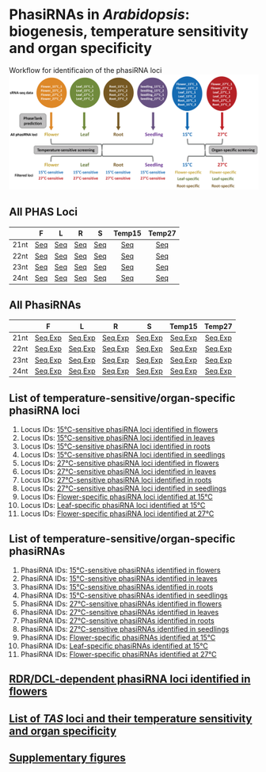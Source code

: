 # PhasiRNAs in *Arabidopsis*: biogenesis, temperature sensitivity and organ specificity

Workflow for identificaion of the phasiRNA loci
![pipeline](pipeline.png)


## All PHAS Loci
|   | F | L | R | S | Temp15 | Temp27|
|:------:|:------:|:------:|:------:|:------:|:------:|:------:|
| 21nt | [Seq](phase_loci/Loci%20seq_flower-21nt.txt) | [Seq](phase_loci/Loci%20seq_leaf-21nt.txt) | [Seq](phase_loci/Loci%20seq_root-21nt.txt) | [Seq](phase_loci/Loci%20seq_seedling-21nt.txt) | [Seq](phase_loci/Loci%20seq_15℃-21nt.txt) | [Seq](phase_loci/Loci%20seq_27℃-21nt.txt) |
| 22nt | [Seq](phase_loci/Loci%20seq_flower-22nt.txt) | [Seq](phase_loci/Loci%20seq_leaf-22nt.txt) | [Seq](phase_loci/Loci%20seq_root-22nt.txt) | [Seq](phase_loci/Loci%20seq_seedling-22nt.txt) | [Seq](phase_loci/Loci%20seq_15℃-22nt.txt) | [Seq](phase_loci/Loci%20seq_27℃-22nt.txt) |
| 23nt | [Seq](phase_loci/Loci%20seq_flower-23nt.txt) | [Seq](phase_loci/Loci%20seq_leaf-23nt.txt) | [Seq](phase_loci/Loci%20seq_root-23nt.txt) | [Seq](phase_loci/Loci%20seq_seedling-23nt.txt) | [Seq](phase_loci/Loci%20seq_15℃-23nt.txt) | [Seq](phase_loci/Loci%20seq_27℃-23nt.txt) |
| 24nt | [Seq](phase_loci/Loci%20seq_flower-24nt.txt) | [Seq](phase_loci/Loci%20seq_leaf-24nt.txt) | [Seq](phase_loci/Loci%20seq_root-24nt.txt) | [Seq](phase_loci/Loci%20seq_seedling-24nt.txt) | [Seq](phase_loci/Loci%20seq_15℃-24nt.txt) | [Seq](phase_loci/Loci%20seq_27℃-24nt.txt) |


## All PhasiRNAs
|   | F | L | R | S | Temp15 | Temp27|
|:------:|:------:|:------:|:------:|:------:|:------:|:------:|
| 21nt | [Seq](phasiRNA_seq/PhasiRNA%20seq_flower-21nt),[Exp](phasiRNA_expr/PhasiRNA_exp_flower_21nt.xls) | [Seq](phasiRNA_seq/PhasiRNA%20seq_leaf-21nt),[Exp](phasiRNA_expr/PhasiRNA_exp_leaf_21nt.xls) | [Seq](phasiRNA_seq/PhasiRNA%20seq_root-21nt),[Exp](phasiRNA_expr/PhasiRNA_exp_root_21nt.xls) | [Seq](phasiRNA_seq/PhasiRNA%20seq_seedling-21nt),[Exp](phasiRNA_expr/PhasiRNA_exp_seedling_21nt.xls) | [Seq](phasiRNA_seq/PhasiRNA%20seq_15℃-21nt),[Exp](phasiRNA_expr/PhasiRNA_exp_15℃_21nt.xls) | [Seq](phasiRNA_seq/PhasiRNA%20seq_27℃-21nt),[Exp](phasiRNA_expr/PhasiRNA_exp_27℃_21nt.xls) |
| 22nt | [Seq](phasiRNA_seq/PhasiRNA%20seq_flower-22nt),[Exp](phasiRNA_expr/PhasiRNA_exp_flower_22nt.xls) | [Seq](phasiRNA_seq/PhasiRNA%20seq_leaf-22nt),[Exp](phasiRNA_expr/PhasiRNA_exp_leaf_22nt.xls) | [Seq](phasiRNA_seq/PhasiRNA%20seq_root-22nt),[Exp](phasiRNA_expr/PhasiRNA_exp_root_22nt.xls) | [Seq](phasiRNA_seq/PhasiRNA%20seq_seedling-22nt),[Exp](phasiRNA_expr/PhasiRNA_exp_seedling_22nt.xls) | [Seq](phasiRNA_seq/PhasiRNA%20seq_15℃-22nt),[Exp](phasiRNA_expr/PhasiRNA_exp_15℃_22nt.xls) | [Seq](phasiRNA_seq/PhasiRNA%20seq_27℃-22nt),[Exp](phasiRNA_expr/PhasiRNA_exp_27℃_22nt.xls) |
| 23nt | [Seq](phasiRNA_seq/PhasiRNA%20seq_flower-23nt),[Exp](phasiRNA_expr/PhasiRNA_exp_flower_23nt.xls) | [Seq](phasiRNA_seq/PhasiRNA%20seq_leaf-23nt),[Exp](phasiRNA_expr/PhasiRNA_exp_leaf_23nt.xls) | [Seq](phasiRNA_seq/PhasiRNA%20seq_root-23nt),[Exp](phasiRNA_expr/PhasiRNA_exp_root_23nt.xls) | [Seq](phasiRNA_seq/PhasiRNA%20seq_seedling-23nt),[Exp](phasiRNA_expr/PhasiRNA_exp_seedling_23nt.xls) | [Seq](phasiRNA_seq/PhasiRNA%20seq_15℃-23nt),[Exp](phasiRNA_expr/PhasiRNA_exp_15℃_23nt.xls) | [Seq](phasiRNA_seq/PhasiRNA%20seq_27℃-23nt),[Exp](phasiRNA_expr/PhasiRNA_exp_27℃_23nt.xls) |
| 24nt | [Seq](phasiRNA_seq/PhasiRNA%20seq_flower-24nt),[Exp](phasiRNA_expr/PhasiRNA_exp_flower_24nt.xls) | [Seq](phasiRNA_seq/PhasiRNA%20seq_leaf-24nt),[Exp](phasiRNA_expr/PhasiRNA_exp_leaf_24nt.xls) | [Seq](phasiRNA_seq/PhasiRNA%20seq_root-24nt),[Exp](phasiRNA_expr/PhasiRNA_exp_root_24nt.xls) | [Seq](phasiRNA_seq/PhasiRNA%20seq_seedling-24nt),[Exp](phasiRNA_expr/PhasiRNA_exp_seedling_24nt.xls) | [Seq](phasiRNA_seq/PhasiRNA%20seq_15℃-24nt),[Exp](phasiRNA_expr/PhasiRNA_exp_15℃_24nt.xls) | [Seq](phasiRNA_seq/PhasiRNA%20seq_27℃-24nt),[Exp](phasiRNA_expr/PhasiRNA_exp_27℃_24nt.xls) |


## List of temperature-sensitive/organ-specific phasiRNA loci
1. Locus IDs: [15℃-sensitive phasiRNA loci identified in flowers](list_of_specific_loci/15℃-sensitive%20phasiRNA%20loci%20idenified%20in%20flowers.txt)
2. Locus IDs: [15℃-sensitive phasiRNA loci identified in leaves](list_of_specific_loci/15℃-sensitive%20phasiRNA%20loci%20idenified%20in%20leaves.txt)
3. Locus IDs: [15℃-sensitive phasiRNA loci identified in roots](list_of_specific_loci/15℃-sensitive%20phasiRNA%20loci%20idenified%20in%20roots.txt)
4. Locus IDs: [15℃-sensitive phasiRNA loci identified in seedlings](list_of_specific_loci/15℃-sensitive%20phasiRNA%20loci%20idenified%20in%20seedlings.txt)
5. Locus IDs: [27℃-sensitive phasiRNA loci identified in flowers](list_of_specific_loci/27℃-sensitive%20phasiRNA%20loci%20idenified%20in%20flowers.txt)
6. Locus IDs: [27℃-sensitive phasiRNA loci identified in leaves](list_of_specific_loci/27℃-sensitive%20phasiRNA%20loci%20idenified%20in%20leaves.txt)
7. Locus IDs: [27℃-sensitive phasiRNA loci identified in roots](list_of_specific_loci/27℃-sensitive%20phasiRNA%20loci%20idenified%20in%20roots.txt)
8. Locus IDs: [27℃-sensitive phasiRNA loci identified in seedlings](list_of_specific_loci/27℃-sensitive%20phasiRNA%20loci%20idenified%20in%20seedlings.txt)
9. Locus IDs: [Flower-specific phasiRNA loci identified at 15℃](list_of_specific_loci/Flower-specific%20phasiRNA%20loci%20idenified%20at%2015℃.txt)
10. Locus IDs: [Leaf-specific phasiRNA loci identified at 15℃](list_of_specific_loci/Leaf-specific%20phasiRNA%20loci%20idenified%20at%2015℃.txt)
11. Locus IDs: [Flower-specific phasiRNA loci identified at 27℃](list_of_specific_loci/Flower-specific%20phasiRNA%20loci%20idenified%20at%2027℃.txt)

## List of temperature-sensitive/organ-specific phasiRNAs
1. PhasiRNA IDs: [15℃-sensitive phasiRNAs identified in flowers](list_of_specific_phasiRNA/15℃-sensitive%20phasiRNAs%20identified%20in%20flowers.txt)
2. PhasiRNA IDs: [15℃-sensitive phasiRNAs identified in leaves](list_of_specific_phasiRNA/15℃-sensitive%20phasiRNAs%20identified%20in%20leaves.txt)
3. PhasiRNA IDs: [15℃-sensitive phasiRNAs identified in roots](list_of_specific_phasiRNA/15℃-sensitive%20phasiRNAs%20identified%20in%20roots.txt)
4. PhasiRNA IDs: [15℃-sensitive phasiRNAs identified in seedlings](list_of_specific_phasiRNA/15℃-sensitive%20phasiRNAs%20identified%20in%20seedlings.txt)
5. PhasiRNA IDs: [27℃-sensitive phasiRNAs identified in flowers](list_of_specific_phasiRNA/27℃-sensitive%20phasiRNAs%20identified%20in%20flowers.txt)
6. PhasiRNA IDs: [27℃-sensitive phasiRNAs identified in leaves](list_of_specific_phasiRNA/27℃-sensitive%20phasiRNAs%20identified%20in%20leaves.txt)
7. PhasiRNA IDs: [27℃-sensitive phasiRNAs identified in roots](list_of_specific_phasiRNA/27℃-sensitive%20phasiRNAs%20identified%20in%20roots.txt)
8. PhasiRNA IDs: [27℃-sensitive phasiRNAs identified in seedlings](list_of_specific_phasiRNA/27℃-sensitive%20phasiRNAs%20identified%20in%20seedlings.txt)
9. PhasiRNA IDs: [Flower-specific phasiRNAs identified at 15℃](list_of_specific_phasiRNA/Flower-specific%20phasiRNAs%20identified%20at%2015℃.txt)
10. PhasiRNA IDs: [Leaf-specific phasiRNAs identified at 15℃](list_of_specific_phasiRNA/Leaf-specific%20phasiRNAs%20identified%20at%2015℃.txt)
11. PhasiRNA IDs: [Flower-specific phasiRNAs identified at 27℃](list_of_specific_phasiRNA/Flower-specific%20phasiRNAs%20identified%20at%2027℃.txt)


## [RDR/DCL-dependent phasiRNA loci identified in flowers](/Table%20S3%20RDR-%20or%20DCL-dependent%20phasiRNA%20loci%20identified%20in%20flowers.xls)

## [List of *TAS* loci and their temperature sensitivity and organ specificity](/Table%20S4%20List%20of%20TAS%20loci%20and%20their%20temperature%20sensitivity%20and%20organ%20specificity.xls)

## [Supplementary figures](/Supplementary%20figures.pdf)
